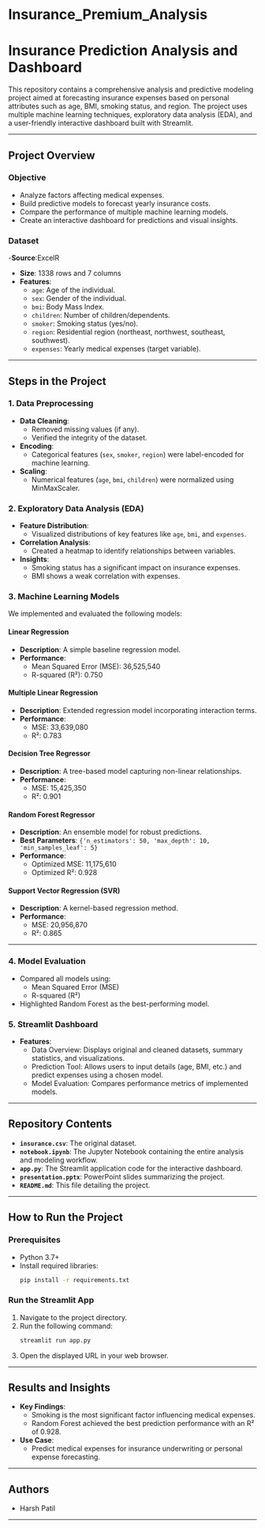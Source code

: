 # Insurance_Premium_Analysis

# Insurance Prediction Analysis and Dashboard

This repository contains a comprehensive analysis and predictive modeling project aimed at forecasting insurance expenses based on personal attributes such as age, BMI, smoking status, and region. The project uses multiple machine learning techniques, exploratory data analysis (EDA), and a user-friendly interactive dashboard built with Streamlit.

---

## Project Overview

### Objective
- Analyze factors affecting medical expenses.
- Build predictive models to forecast yearly insurance costs.
- Compare the performance of multiple machine learning models.
- Create an interactive dashboard for predictions and visual insights.

### Dataset
-**Source**:ExcelR
- **Size**: 1338 rows and 7 columns
- **Features**:
  - `age`: Age of the individual.
  - `sex`: Gender of the individual.
  - `bmi`: Body Mass Index.
  - `children`: Number of children/dependents.
  - `smoker`: Smoking status (yes/no).
  - `region`: Residential region (northeast, northwest, southeast, southwest).
  - `expenses`: Yearly medical expenses (target variable).

---

## Steps in the Project

### 1. Data Preprocessing
- **Data Cleaning**:
  - Removed missing values (if any).
  - Verified the integrity of the dataset.
- **Encoding**:
  - Categorical features (`sex`, `smoker`, `region`) were label-encoded for machine learning.
- **Scaling**:
  - Numerical features (`age`, `bmi`, `children`) were normalized using MinMaxScaler.

### 2. Exploratory Data Analysis (EDA)
- **Feature Distribution**:
  - Visualized distributions of key features like `age`, `bmi`, and `expenses`.
- **Correlation Analysis**:
  - Created a heatmap to identify relationships between variables.
- **Insights**:
  - Smoking status has a significant impact on insurance expenses.
  - BMI shows a weak correlation with expenses.

### 3. Machine Learning Models
We implemented and evaluated the following models:

#### Linear Regression
- **Description**: A simple baseline regression model.
- **Performance**:
  - Mean Squared Error (MSE): 36,525,540
  - R-squared (R²): 0.750

#### Multiple Linear Regression
- **Description**: Extended regression model incorporating interaction terms.
- **Performance**:
  - MSE: 33,639,080
  - R²: 0.783

#### Decision Tree Regressor
- **Description**: A tree-based model capturing non-linear relationships.
- **Performance**:
  - MSE: 15,425,350
  - R²: 0.901

#### Random Forest Regressor
- **Description**: An ensemble model for robust predictions.
- **Best Parameters**: `{'n_estimators': 50, 'max_depth': 10, 'min_samples_leaf': 5}`
- **Performance**:
  - Optimized MSE: 11,175,610
  - Optimized R²: 0.928

#### Support Vector Regression (SVR)
- **Description**: A kernel-based regression method.
- **Performance**:
  - MSE: 20,956,870
  - R²: 0.865

---

### 4. Model Evaluation
- Compared all models using:
  - Mean Squared Error (MSE)
  - R-squared (R²)
- Highlighted Random Forest as the best-performing model.

### 5. Streamlit Dashboard
- **Features**:
  - Data Overview: Displays original and cleaned datasets, summary statistics, and visualizations.
  - Prediction Tool: Allows users to input details (age, BMI, etc.) and predict expenses using a chosen model.
  - Model Evaluation: Compares performance metrics of implemented models.

---

## Repository Contents
- **`insurance.csv`**: The original dataset.
- **`notebook.ipynb`**: The Jupyter Notebook containing the entire analysis and modeling workflow.
- **`app.py`**: The Streamlit application code for the interactive dashboard.
- **`presentation.pptx`**: PowerPoint slides summarizing the project.
- **`README.md`**: This file detailing the project.

---

## How to Run the Project

### Prerequisites
- Python 3.7+
- Install required libraries:
  ```bash
  pip install -r requirements.txt
  ```

### Run the Streamlit App
1. Navigate to the project directory.
2. Run the following command:
   ```bash
   streamlit run app.py
   ```
3. Open the displayed URL in your web browser.

---

## Results and Insights
- **Key Findings**:
  - Smoking is the most significant factor influencing medical expenses.
  - Random Forest achieved the best prediction performance with an R² of 0.928.
- **Use Case**:
  - Predict medical expenses for insurance underwriting or personal expense forecasting.

---

## Authors
- Harsh Patil


---

